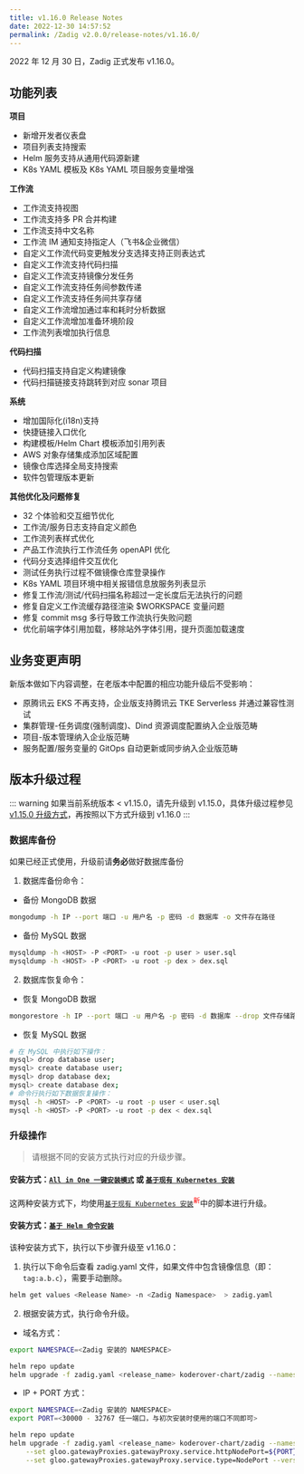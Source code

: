 ```yaml
---
title: v1.16.0 Release Notes
date: 2022-12-30 14:57:52
permalink: /Zadig v2.0.0/release-notes/v1.16.0/
---
```


2022 年 12 月 30 日，Zadig 正式发布 v1.16.0。

## 功能列表
**项目**
- 新增开发者仪表盘
- 项目列表支持搜索
- Helm 服务支持从通用代码源新建
- K8s YAML 模板及 K8s YAML 项目服务变量增强

**工作流**
- 工作流支持视图
- 工作流支持多 PR 合并构建
- 工作流支持中文名称
- 工作流 IM 通知支持指定人（飞书&企业微信）
- 自定义工作流代码变更触发分支选择支持正则表达式 
- 自定义工作流支持代码扫描
- 自定义工作流支持镜像分发任务
- 自定义工作流支持任务间参数传递
- 自定义工作流支持任务间共享存储
- 自定义工作流增加通过率和耗时分析数据
- 自定义工作流增加准备环境阶段
- 工作流列表增加执行信息

**代码扫描**
- 代码扫描支持自定义构建镜像
- 代码扫描链接支持跳转到对应 sonar 项目

**系统**
- 增加国际化(i18n)支持
- 快捷链接入口优化
- 构建模板/Helm Chart 模板添加引用列表
- AWS 对象存储集成添加区域配置
- 镜像仓库选择全局支持搜索
- 软件包管理版本更新

**其他优化及问题修复**
- 32 个体验和交互细节优化
- 工作流/服务日志支持自定义颜色
- 工作流列表样式优化
- 产品工作流执行工作流任务 openAPI 优化
- 代码分支选择组件交互优化
- 测试任务执行过程不做镜像仓库登录操作
- K8s YAML 项目环境中相关报错信息放服务列表显示
- 修复工作流/测试/代码扫描名称超过一定长度后无法执行的问题
- 修复自定义工作流缓存路径渲染 $WORKSPACE 变量问题
- 修复 commit msg 多行导致工作流执行失败问题
- 优化前端字体引用加载，移除站外字体引用，提升页面加载速度


## 业务变更声明

新版本做如下内容调整，在老版本中配置的相应功能升级后不受影响：
- 原腾讯云 EKS 不再支持，企业版支持腾讯云 TKE Serverless 并通过兼容性测试
- 集群管理-任务调度(强制调度)、Dind 资源调度配置纳入企业版范畴
- 项目-版本管理纳入企业版范畴
- 服务配置/服务变量的 GitOps 自动更新或同步纳入企业版范畴


## 版本升级过程
::: warning
如果当前系统版本 < v1.15.0，请先升级到 v1.15.0，具体升级过程参见 [v1.15.0 升级方式](/Zadig%20v2.0.0/release-notes/v1.15.0/#版本升级过程)，再按照以下方式升级到 v1.16.0
:::

### 数据库备份
如果已经正式使用，升级前请**务必**做好数据库备份
1. 数据库备份命令：
- 备份 MongoDB 数据
```bash
mongodump -h IP --port 端口 -u 用户名 -p 密码 -d 数据库 -o 文件存在路径
```
- 备份 MySQL 数据
```bash
mysqldump -h <HOST> -P <PORT> -u root -p user > user.sql
mysqldump -h <HOST> -P <PORT> -u root -p dex > dex.sql
```
2. 数据库恢复命令：
- 恢复 MongoDB 数据
```bash
mongorestore -h IP --port 端口 -u 用户名 -p 密码 -d 数据库 --drop 文件存储路径
```
- 恢复 MySQL 数据
```bash
# 在 MySQL 中执行如下操作：
mysql> drop database user;
mysql> create database user;
mysql> drop database dex;
mysql> create database dex;
# 命令行执行如下数据恢复操作：
mysql -h <HOST> -P <PORT> -u root -p user < user.sql
mysql -h <HOST> -P <PORT> -u root -p dex < dex.sql
```

### 升级操作

> 请根据不同的安装方式执行对应的升级步骤。

#### 安装方式：[`All in One 一键安装模式`](/Zadig%20v2.0.0/install/all-in-one/) 或 [`基于现有 Kubernetes 安装`](/Zadig%20v2.0.0/install/install-on-k8s/)

这两种安装方式下，均使用[`基于现有 Kubernetes 安装`](/Zadig%20v2.0.0/install/install-on-k8s/)<sup style='color: red'>新</sup>中的脚本进行升级。

#### 安装方式：[`基于 Helm 命令安装`](/Zadig%20v2.0.0/install/helm-deploy/)
该种安装方式下，执行以下步骤升级至 v1.16.0：

1. 执行以下命令后查看 zadig.yaml 文件，如果文件中包含镜像信息（即：`tag:a.b.c`），需要手动删除。

```bash
helm get values <Release Name> -n <Zadig Namespace>  > zadig.yaml
```


2. 根据安装方式，执行命令升级。

- 域名方式：

```bash
export NAMESPACE=<Zadig 安装的 NAMESPACE>

helm repo update
helm upgrade -f zadig.yaml <release_name> koderover-chart/zadig --namespace ${NAMESPACE} --version=1.16.0
```

- IP + PORT 方式：

```bash
export NAMESPACE=<Zadig 安装的 NAMESPACE>
export PORT=<30000 - 32767 任一端口，与初次安装时使用的端口不同即可>

helm repo update
helm upgrade -f zadig.yaml <release_name> koderover-chart/zadig --namespace ${NAMESPACE} \
    --set gloo.gatewayProxies.gatewayProxy.service.httpNodePort=${PORT} \
    --set gloo.gatewayProxies.gatewayProxy.service.type=NodePort --version=1.16.0
```
